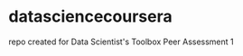 datasciencecoursera
===================

repo created for Data Scientist's Toolbox Peer Assessment 1 
